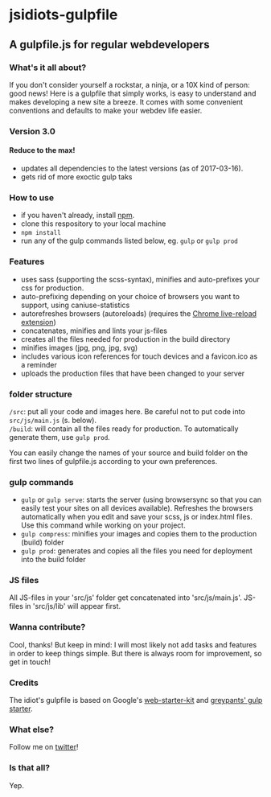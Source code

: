 # jsidiots-gulpfile
## A gulpfile.js for regular webdevelopers

### What's it all about?
If you don't consider yourself a rockstar, a ninja, or a 10X kind of person:
good news! Here is a gulpfile that simply works, is easy to understand and makes
developing a new site a breeze. It comes with some convenient conventions and
defaults to make your webdev life easier.
 
### Version 3.0
#### Reduce to the max!
* updates all dependencies to the latest versions (as of 2017-03-16).
* gets rid of more exoctic gulp taks

### How to use
* if you haven't already, install [npm](https://www.npmjs.com/).
* clone this respository to your local machine
* `npm install`
* run any of the gulp commands listed below, eg. `gulp` or `gulp prod`

### Features
* uses sass (supporting the scss-syntax), minifies and auto-prefixes your css for production.
* auto-prefixing depending on your choice of browsers you want to support, using
    caniuse-statistics
* autorefreshes browsers (autoreloads) (requires the [Chrome live-reload
    extension](https://chrome.google.com/webstore/detail/livereload/jnihajbhpnppcggbcgedagnkighmdlei))
* concatenates, minifies and lints your js-files
* creates all the files needed for production in the build directory
* minifies images (jpg, png, jpg, svg)
* includes various icon references for touch devices and a favicon.ico as a reminder
* uploads the production files that have been changed to your server

### folder structure

`/src`: put all your code and images here. Be careful not to put code into `src/js/main.js` (s. below).  
`/build`: will contain all the files ready for production. To automatically generate them, use `gulp prod`.

You can easily change the names of your source and build folder on the first two lines of gulpfile.js according to your own preferences.

### gulp commands
* `gulp` or `gulp serve`: starts the server (using browsersync so that you can easily test your sites on all devices available). Refreshes the browsers automatically when you edit and save your scss, js or index.html files. Use this command while working on your project.
* `gulp compress`: minifies your images and copies them to the production (build) folder
* `gulp prod`:  generates and copies all the files you need for deployment into the build folder

### JS files
All JS-files in your 'src/js' folder get concatenated into 'src/js/main.js'. JS-files in 'src/js/lib' will appear first.

### Wanna contribute?
Cool, thanks! But keep in mind: I will most likely not add tasks and features in order to keep things simple. But there is always room for improvement, so get in touch!

### Credits

The idiot's gulpfile is based on Google's [web-starter-kit](https://github.com/google/web-starter-kit) and [greypants' gulp starter](https://github.com/greypants/gulp-starter).

### What else?
Follow me on [twitter](https://twitter.com/j_rubenz)!

### Is that all?
Yep.
